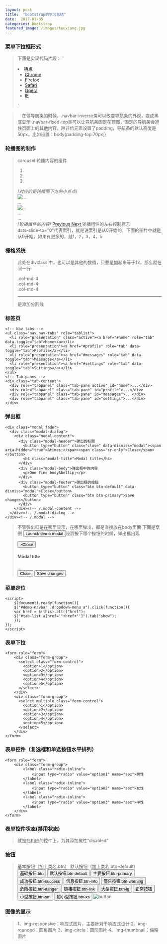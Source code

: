 ```yaml
---
layout: post
title:  "bootstrap的学习总结"
date:  2017-01-05
categories: bootstrap
featured_image: /images/touxiang.jpg
---
```


### 菜单下拉框形式
>下面是实现代码片段：
	'<li>
		<a href="#">特点</a>
			<ul>
				<li><a href="#" >Chrome</a></li>
				<li><a href="#">Firefox</a></li>
				<li><a href="#">Safari</a></li>
				<li><a href="#">Opera</a></li>
				<li><a href="#">IE</a></li>
			</ul>
	</li>'

>&emsp;在做导航条的时候，.navbar-inverse类可以改变导航条的外观，变成黑底显示
>.navbar-fixed-top类可以让导航条固定在顶部，固定的导航条会遮住页面上的其他内容，除非给<body>元素设置了padding，导航条的默认高度是50px，比如设置：body{padding-top:70px;}
>

### 轮播图的制作
>carousel 轮播内容的组件
	<div id="carousel-example-generic" class="carousel slide" data-ride="carousel">
		<!-- Indicators -->
		<ol class="carousel-indicators">
			<li data-target="#carousel-example-generic" data-slide-to="0" class="active"></li>
			<li data-target="#carousel-example-generic" data-slide-to="1"></li>
			<li data-target="#carousel-example-generic" data-slide-to="2"></li>
		</ol>/*对应的是轮播图下方的小点点*/
		<!-- Wrapper for slides -->
		<div class="carousel-inner" role="listbox">
			<div class="item active">
			  <img src="..." alt="...">
			  <div class="carousel-caption">
				...
			</div>
		</div>
		<div class="item">
		  <img src="..." alt="...">
		  <div class="carousel-caption">
			...
		  </div>
		</div>
		...
		</div>/*轮播组件的内容*/
		<!-- Controls -->
		<a class="left carousel-control" href="#carousel-example-generic" role="button" data-slide="prev">
			<span class="glyphicon glyphicon-chevron-left"></span>
			<span class="sr-only">Previous</span>
		</a>
		<a class="right carousel-control" href="#carousel-example-generic" role="button" data-slide="next">
			<span class="glyphicon glyphicon-chevron-right"></span>
			<span class="sr-only">Next</span>
		</a>轮播组件的左右控制标志
	</div>
>data-slide-to="0"代表索引，就是说索引是从0开始的，下面的图片中就是从0开始，如果有更多的，就1，2，3，4，5
>

### 栅格系统
>此处在divclass 中，也可以是其他的数值，只要是加起来等于12，那么就在同一行
	<div class="container">
		<div class="row">
			<div class="col-md-4">.col-md-4</div>
			<div class="col-md-4">.col-md-4</div>
			<div class="col-md-4">.col-md-4</div>
		</div>
	</div>
><hr>是添加分割线

### 标签页
	<!-- Nav tabs -->
	<ul class="nav nav-tabs" role="tablist">
	  <li role="presentation" class="active"><a href="#home" role="tab" data-toggle="tab">Home</a></li>
	  <li role="presentation"><a href="#profile" role="tab" data-toggle="tab">Profile</a></li>
	  <li role="presentation"><a href="#messages" role="tab" data-toggle="tab">Messages</a></li>
	  <li role="presentation"><a href="#settings" role="tab" data-toggle="tab">Settings</a></li>
	</ul>
	<!-- Tab panes -->
	<div class="tab-content">
	  <div role="tabpanel" class="tab-pane active" id="home">...</div>
	  <div role="tabpanel" class="tab-pane" id="profile">...</div>
	  <div role="tabpanel" class="tab-pane" id="messages">...</div>
	  <div role="tabpanel" class="tab-pane" id="settings">...</div>
	</div>

### 弹出框
	<div class="modal fade">
	  <div class="modal-dialog">
		<div class="modal-content">
		  <div class="modal-header">弹出的标题
			<button type="button" class="close" data-dismiss="modal"><span aria-hidden="true">&times;</span><span class="sr-only">Close</span></button>
			<h4 class="modal-title">Modal title</h4>
		  </div>
		  <div class="modal-body">弹出框中的内容
			<p>One fine body&hellip;</p>
		  </div>
		  <div class="modal-footer">弹出框的按钮
			<button type="button" class="btn btn-default" data-dismiss="modal">Close</button>
			<button type="button" class="btn btn-primary">Save changes</button>
		  </div>
		</div><!-- /.modal-content -->
	  </div><!-- /.modal-dialog -->
	</div><!-- /.modal -->
>不管弹出框是在哪里显示，在哪里弹出，都是直接放在body里面
>下面是案例
	<!-- Button trigger modal -->
	<button type="button" class="btn btn-primary btn-lg" data-toggle="modal" data-target="#myModal">
	  Launch demo modal
	</button>设置按下哪个按钮的时候，弹出框出现
	<!-- Modal -->
	<div class="modal fade" id="myModal" tabindex="-1" role="dialog" aria-labelledby="myModalLabel" aria-hidden="true">
	  <div class="modal-dialog">
		<div class="modal-content">
		  <div class="modal-header">
			<button type="button" class="close" data-dismiss="modal"><span aria-hidden="true">&times;</span><span class="sr-only">Close</span></button>
			<h4 class="modal-title" id="myModalLabel">Modal title</h4>
		  </div>
		  <div class="modal-body">
			...
		  </div>
		  <div class="modal-footer">
			<button type="button" class="btn btn-default" data-dismiss="modal">Close</button>
			<button type="button" class="btn btn-primary">Save changes</button>
		  </div>
		</div>
	  </div>
	</div>
>

### 菜单定位
	<script>
		$(document).ready(function(){
		$("#demo-navbar .dropdown-menu a").click(function(){
		var href = $(this).attr("href");
		$("#tab-list a[href='"+href+"']").tab("show");
		});
	});
	</script>

### 表单下拉
	<form role="form">
		<div class="form-group">
		  <select class="form-control">
			<option>1</option>
			<option>2</option>
			<option>3</option>
			<option>4</option>
			<option>5</option>
		  </select>
		</div>
		<div class="form-group">
		  <select multiple class="form-control">
			<option>1</option>
			<option>2</option>
			<option>3</option>
			<option>4</option>
			<option>5</option>
		  </select>
		</div>
	</form>

### 表单控件（复选框和单选按钮水平排列）
	<form role="form">
		<div class="form-group">
			<label class="radio-inline">
				<input type="radio" value="option1" name="sex">男性
			</label>
			<label class="radio-inline">
				<input type="radio" value="option2" name="sex">女性
			</label>
			<label class="radio-inline">
				<input type="radio" value="option3" name="sex">中性
			</label>
		</div>
	</form>
	
### 表单控件状态(禁用状态)
>就是在相应的控件上，为其添加属性“disabled”

### 按钮
>基本按钮（加上类名.btn）
>默认按钮（加上类名.btn-default）
	<button class="btn" type="button">基础按钮.btn</button>
	<button class="btn btn-default" type="button">默认按钮.btn-default</button>
	<button class="btn btn-primary" type="button">主要按钮.btn-primary</button>
	<button class="btn btn-success" type="button">成功按钮.btn-success</button>
	<button class="btn btn-info" type="button">信息按钮.btn-info</button>
	<button class="btn btn-warning" type="button">警告按钮.btn-warning</button>
	<button class="btn btn-danger" type="button">危险按钮.btn-danger</button>
	<button class="btn btn-link" type="button">链接按钮.btn-link</button>
	<button class="btn btn-primary btn-lg" type="button">大型按钮.btn-lg</button>
	<button class="btn btn-primary" type="button">正常按钮</button>
	<button class="btn btn-primary btn-sm" type="button">小型按钮.btn-sm</button>
	<button class="btn btn-primary btn-xs" type="button">超小型按钮.btn-xs</button>
>![button](images/btn.jpg)
	
### 图像的显示
>1、img-responsive：响应式图片，主要针对于响应式设计
>2、img-rounded：圆角图片
>3、img-circle：圆形图片
>4、img-thumbnail：缩略图片
>
















